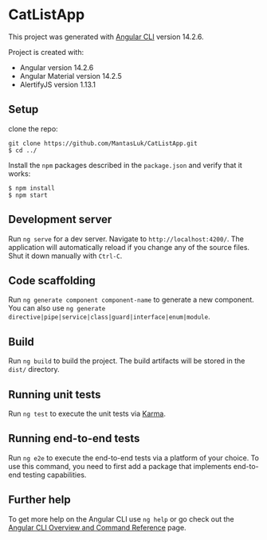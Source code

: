 
# CatListApp

This project was generated with [Angular CLI](https://github.com/angular/angular-cli) version 14.2.6.

Project is created with:
* Angular version 14.2.6
* Angular Material version 14.2.5
* AlertifyJS version 1.13.1

## Setup

clone the repo: 
```
git clone https://github.com/MantasLuk/CatListApp.git
$ cd ../
```
Install the `npm` packages described in the `package.json` and verify that it works:
```
$ npm install
$ npm start
```
## Development server

Run `ng serve` for a dev server. Navigate to `http://localhost:4200/`. The application will automatically reload if you change any of the source files.
Shut it down manually with `Ctrl-C`.

## Code scaffolding

Run `ng generate component component-name` to generate a new component. You can also use `ng generate directive|pipe|service|class|guard|interface|enum|module`.

## Build

Run `ng build` to build the project. The build artifacts will be stored in the `dist/` directory.

## Running unit tests

Run `ng test` to execute the unit tests via [Karma](https://karma-runner.github.io).

## Running end-to-end tests

Run `ng e2e` to execute the end-to-end tests via a platform of your choice. To use this command, you need to first add a package that implements end-to-end testing capabilities.

## Further help

To get more help on the Angular CLI use `ng help` or go check out the [Angular CLI Overview and Command Reference](https://angular.io/cli) page.
